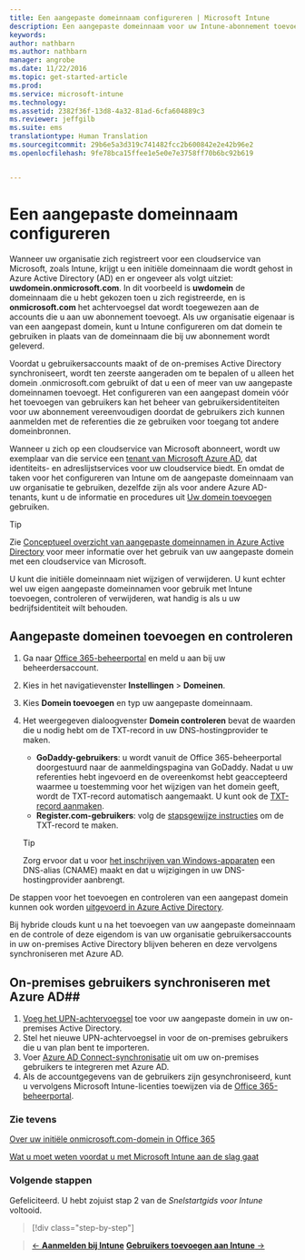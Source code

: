 ```yaml
---
title: Een aangepaste domeinnaam configureren | Microsoft Intune
description: Een aangepaste domeinnaam voor uw Intune-abonnement toevoegen
keywords: 
author: nathbarn
ms.author: nathbarn
manager: angrobe
ms.date: 11/22/2016
ms.topic: get-started-article
ms.prod: 
ms.service: microsoft-intune
ms.technology: 
ms.assetid: 2382f36f-13d8-4a32-81ad-6cfa604889c3
ms.reviewer: jeffgilb
ms.suite: ems
translationtype: Human Translation
ms.sourcegitcommit: 29b6e5a3d319c741482fcc2b600842e2e42b96e2
ms.openlocfilehash: 9fe78bca15ffee1e5e0e7e3758ff70b6bc92b619


---
```



# <a name="configure-a-custom-domain-name"></a>Een aangepaste domeinnaam configureren

Wanneer uw organisatie zich registreert voor een cloudservice van Microsoft, zoals Intune, krijgt u een initiële domeinnaam die wordt gehost in Azure Active Directory (AD) en er ongeveer als volgt uitziet: **uwdomein.onmicrosoft.com**. In dit voorbeeld is **uwdomein** de domeinnaam die u hebt gekozen toen u zich registreerde, en is **onmicrosoft.com** het achtervoegsel dat wordt toegewezen aan de accounts die u aan uw abonnement toevoegt. Als uw organisatie eigenaar is van een aangepast domein, kunt u Intune configureren om dat domein te gebruiken in plaats van de domeinnaam die bij uw abonnement wordt geleverd.

Voordat u gebruikersaccounts maakt of de on-premises Active Directory synchroniseert, wordt ten zeerste aangeraden om te bepalen of u alleen het domein .onmicrosoft.com gebruikt of dat u een of meer van uw aangepaste domeinnamen toevoegt. Het configureren van een aangepast domein vóór het toevoegen van gebruikers kan het beheer van gebruikersidentiteiten voor uw abonnement vereenvoudigen doordat de gebruikers zich kunnen aanmelden met de referenties die ze gebruiken voor toegang tot andere domeinbronnen.

Wanneer u zich op een cloudservice van Microsoft abonneert, wordt uw exemplaar van die service een [tenant van Microsoft Azure AD](http://technet.microsoft.com/library/jj573650.aspx#BKMK_WhatIsAnAzureADTenant), dat identiteits- en adreslijstservices voor uw cloudservice biedt. En omdat de taken voor het configureren van Intune om de aangepaste domeinnaam van uw organisatie te gebruiken, dezelfde zijn als voor andere Azure AD-tenants, kunt u de informatie en procedures uit [Uw domein toevoegen](https://azure.microsoft.com/documentation/articles/active-directory-add-domain/) gebruiken.

> [!TIP]
> Zie [Conceptueel overzicht van aangepaste domeinnamen in Azure Active Directory](https://azure.microsoft.com/documentation/articles/active-directory-add-domain-concepts/) voor meer informatie over het gebruik van uw aangepaste domein met een cloudservice van Microsoft.

U kunt die initiële domeinnaam niet wijzigen of verwijderen. U kunt echter wel uw eigen aangepaste domeinnamen voor gebruik met Intune toevoegen, controleren of verwijderen, wat handig is als u uw bedrijfsidentiteit wilt behouden.

## <a name="to-add-and-verify-your-custom-domain"></a>Aangepaste domeinen toevoegen en controleren

1. Ga naar [Office 365-beheerportal](https://portal.office.com/Admin/Default.aspx) en meld u aan bij uw beheerdersaccount.

2. Kies in het navigatievenster **Instellingen** &gt; **Domeinen**.

3. Kies **Domein toevoegen** en typ uw aangepaste domeinnaam.

4. Het weergegeven dialoogvenster **Domein controleren** bevat de waarden die u nodig hebt om de TXT-record in uw DNS-hostingprovider te maken.
    - **GoDaddy-gebruikers**: u wordt vanuit de Office 365-beheerportal doorgestuurd naar de aanmeldingspagina van GoDaddy. Nadat u uw referenties hebt ingevoerd en de overeenkomst hebt geaccepteerd waarmee u toestemming voor het wijzigen van het domein geeft, wordt de TXT-record automatisch aangemaakt. U kunt ook de [TXT-record aanmaken](https://support.office.com/en-us/article/Create-DNS-records-at-GoDaddy-for-Office-365-f40a9185-b6d5-4a80-bb31-aa3bb0cab48a?ui=en-US&rs=en-US&ad=US).
    - **Register.com-gebruikers**: volg de [stapsgewijze instructies](https://support.office.com/en-us/article/Create-DNS-records-at-Register-com-for-Office-365-55bd8c38-3316-48ae-a368-4959b2c1684e?ui=en-US&rs=en-US&ad=US#BKMK_verify) om de TXT-record te maken.

    > [!TIP]
    > Zorg ervoor dat u voor [het inschrijven van Windows-apparaten](/Intune/deploy-use/set-up-windows-phone-management-with-microsoft-intune) een DNS-alias (CNAME) maakt en dat u wijzigingen in uw DNS-hostingprovider aanbrengt.

De stappen voor het toevoegen en controleren van een aangepast domein kunnen ook worden [uitgevoerd in Azure Active Directory](https://azure.microsoft.com/en-us/documentation/articles/active-directory-add-domain/).

Bij hybride clouds kunt u na het toevoegen van uw aangepaste domeinnaam en de controle of deze eigendom is van uw organisatie gebruikersaccounts in uw on-premises Active Directory blijven beheren en deze vervolgens synchroniseren met Azure AD.

## <a name="to-synchronize-on-premises-users-with-azure-ad"></a>On-premises gebruikers synchroniseren met Azure AD##

1. [Voeg het UPN-achtervoegsel](https://technet.microsoft.com/en-us/library/cc772007.aspx) toe voor uw aangepaste domein in uw on-premises Active Directory.
2. Stel het nieuwe UPN-achtervoegsel in voor de on-premises gebruikers die u van plan bent te importeren.
3. Voer [Azure AD Connect-synchronisatie](https://azure.microsoft.com/en-us/documentation/articles/active-directory-aadconnect/) uit om uw on-premises gebruikers te integreren met Azure AD.
4. Als de accountgegevens van de gebruikers zijn gesynchroniseerd, kunt u vervolgens Microsoft Intune-licenties toewijzen via de [Office 365-beheerportal](https://portal.office.com/Admin/Default.aspx).

### <a name="see-also"></a>Zie tevens

[Over uw initiële onmicrosoft.com-domein in Office 365](https://support.office.com/en-us/article/About-your-initial-onmicrosoft-com-domain-in-Office-365-B9FC3018-8844-43F3-8DB1-1B3A8E9CFD5A?ui=en-US&rs=en-US&ad=US)

[Wat u moet weten voordat u met Microsoft Intune aan de slag gaat](what-to-know-before-you-start-microsoft-intune.md)
### <a name="next-steps"></a>Volgende stappen
Gefeliciteerd. U hebt zojuist stap 2 van de *Snelstartgids voor Intune* voltooid.

>[!div class="step-by-step"]

>[&larr; **Aanmelden bij Intune**](.\start-with-a-paid-subscription-to-microsoft-intune-step-1.md)     [**Gebruikers toevoegen aan Intune** &rarr;](.\start-with-a-paid-subscription-to-microsoft-intune-step-3.md)  



<!--HONumber=Nov16_HO4-->


